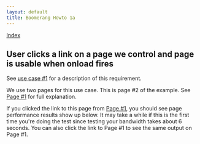 ```yaml
---
layout: default 
title: Boomerang Howto 1a 
---
```


[Index](index.html)

## User clicks a link on a page we control and page is usable when onload fires

See [use case \#1](../use-cases.html#uc-1) for a description of this
requirement.

We use two pages for this use case. This is page \#2 of the example. See
[Page \#1](howto-1a-page%231.html) for full explanation.

If you clicked the link to this page from [Page
\#1](howto-1a-page%231.html), you should see page performance results
show up below. It may take a while if this is the first time you're
doing the test since testing your bandwidth takes about 6 seconds. You
can also click the link to Page \#1 to see the same output on Page \#1.

<div id="results">
</div>

<script src="/boomerang/boomerang.js" type="text/javascript"> </script>
<script src="/boomerang/plugins/bw.js" type="text/javascript"> </script>
<script src="/boomerang/plugins/navtiming.js" type="text/javascript"> </script>
<script src="/boomerang/plugins/rt.js" type="text/javascript"> </script>
<script src="howtos.js" type="text/javascript"> </script>
<script type="text/javascript">
BOOMR.init({
		user_ip: '10.0.0.1',
		BW: {
			base_url: '../../images/',
			cookie: 'HOWTO-BA'
		},
		RT: {
			cookie: 'HOWTO-RT'
		}
	});
</script>
